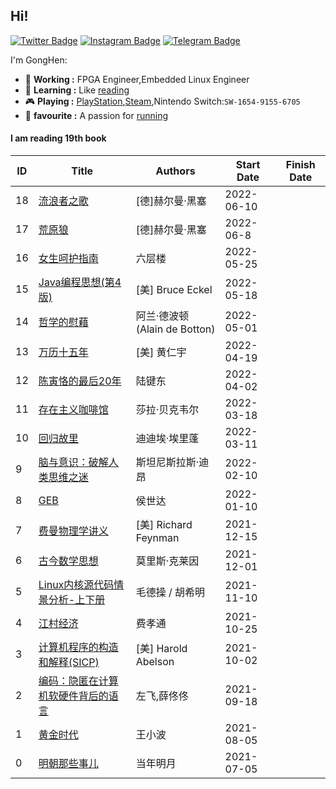 ## Hi!

[![Twitter Badge](https://img.shields.io/badge/dynamic/json?style=flat-square&label=@GongHen&labelColor=1da1f2&query=%24.data.totalSubs&url=https%3A%2F%2Fapi.spencerwoo.com%2Fsubstats%2F%3Fsource%3Dtwitter%26queryKey%3Dchawyehsu&color=282c34&logo=twitter&logoColor=white&longCache=true)](https://twitter.com/Bonjour_Ar)
[![Instagram Badge](https://img.shields.io/badge/dynamic/json?style=flat-square&labelColor=c13584&label=@GongHen&query=%24.data.totalSubs&url=https%3A%2F%2Fapi.spencerwoo.com%2Fsubstats%2F%3Fsource%3Dinstagram%26queryKey%3Dchawyehsu&logo=instagram&logoColor=white&color=282c34&longCache=true)](https://www.instagram.com/alone_cmj)
[![Telegram Badge](https://img.shields.io/badge/dynamic/json?style=flat-square&label=@GongHen&query=%24.data.totalSubs&url=https%3A%2F%2Fapi.spencerwoo.com%2Fsubstats%2F%3Fsource%3Dtelegram%26queryKey%3Dchawyehsu&logo=telegram&color=282c34&labelColor=0088cc&longCache=true)](https://t.me/s/Alone_cmj)

I'm GongHen:

- 🔭 **Working :** FPGA Engineer,Embedded Linux Engineer
- 📖 **Learning :** Like [reading](https://www.douban.com/people/137566058/)
- 🎮 **Playing :** [PlayStation](http://psnine.com/psnid/axmiao),[Steam](https://steamcommunity.com/id/duanf/),Nintendo Switch:`SW-1654-9155-6705`
- 🏃 **favourite :** A passion for [running](https://run.duanfei.org/)

<!--START_SECTION:my_kindle-->
#### I am reading 19th book 

| ID | Title | Authors | Start Date | Finish Date|
| ---- | ---- | ---- | ---- | ---- |
| 18 | [流浪者之歌](https://book.douban.com/subject/26583318/) | [德]赫尔曼·黑塞 | 2022-06-10 |
| 17 | [荒原狼](https://book.douban.com/subject/2165037/) | [德]赫尔曼·黑塞 | 2022-06-8 |
| 16 | [女生呵护指南](https://book.douban.com/subject/34462719/) | 六层楼 | 2022-05-25 |
| 15 | [Java编程思想(第4版)](https://book.douban.com/subject/2130190/) | [美] Bruce Eckel | 2022-05-18 |
| 14 | [哲学的慰藉](https://www.amazon.cn/dp/B00JM2HNVG) | 阿兰·德波顿(Alain de Botton) | 2022-05-01 |
| 13 | [万历十五年](https://book.douban.com/subject/1041482/) |  [美] 黄仁宇 | 2022-04-19 |
| 12 | [陈寅恪的最后20年](https://www.amazon.cn/dp/B09DP72L5M) | 陆键东 | 2022-04-02 |
| 11 | [存在主义咖啡馆](https://www.amazon.cn/dp/B07BNC4CDG) | 莎拉·贝克韦尔 | 2022-03-18 |
| 10 | [回归故里](https://www.amazon.cn/dp/B08HYJNTXN) | 迪迪埃·埃里蓬 | 2022-03-11 |
| 9 | [脑与意识：破解人类思维之迷](https://www.amazon.cn/dp/B07K6GV2W1) | 斯坦尼斯拉斯·迪昂 | 2022-02-10 |
| 8 | [GEB](https://book.douban.com/subject/1291204/) | 侯世达 | 2022-01-10 |
| 7 | [费曼物理学讲义](https://www.feynmanlectures.caltech.edu/I_toc.html)| [美] Richard Feynman |2021-12-15|
| 6 | [古今数学思想](https://www.amazon.cn/dp/B07H4DS155) | 莫里斯·克莱因 | 2021-12-01 |
| 5 | [Linux内核源代码情景分析-上下册](https://book.douban.com/subject/1240321/) | 毛德操 / 胡希明 | 2021-11-10 |
| 4 | [江村经济](https://book.douban.com/subject/1325507/) | 费孝通 | 2021-10-25 |
| 3 | [计算机程序的构造和解释(SICP)](https://book.douban.com/subject/1148282/)| [美] Harold Abelson |2021-10-02|
| 2 | [编码：隐匿在计算机软硬件背后的语言](https://www.amazon.cn/dp/B08GC8288R) | 左飞,薛佟佟 | 2021-09-18 |
| 1 | [黄金时代](https://book.douban.com/subject/1089243/)| 王小波 |2021-08-05|
| 0 | [明朝那些事儿](https://book.douban.com/subject/7163250/)| 当年明月 |2021-07-05|

<!--END_SECTION:my_kindle-->
